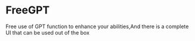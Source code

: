 # FreeGPT
Free use of GPT function to enhance your abilities,And there is a complete UI that can be used out of the box
